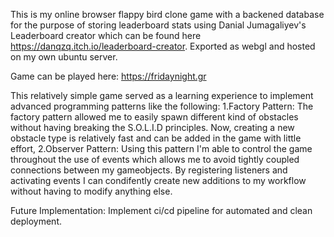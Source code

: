 This is my online browser flappy bird clone game with a backened database for the purpose of storing leaderboard stats using Danial Jumagaliyev's Leaderboard creator which can be found here https://danqzq.itch.io/leaderboard-creator.
Exported as webgl and hosted on my own ubuntu server.

Game can be played here:
https://fridaynight.gr

This relatively simple game served as a learning experience to implement advanced programming patterns like the following:
  1.Factory Pattern: The factory pattern allowed me to easily spawn different kind of obstacles without having breaking the S.O.L.I.D principles. Now, creating a new obstacle type is relatively fast and can be added in the game with little effort,
  2.Observer Pattern: Using this pattern I'm able to control the game throughout the use of events which allows me to avoid tightly coupled connections between my gameobjects. By registering listeners and activating events I can condifently create new additions to my workflow without having to modify anything else.

Future Implementation:
Implement ci/cd pipeline for automated and clean deployment.
